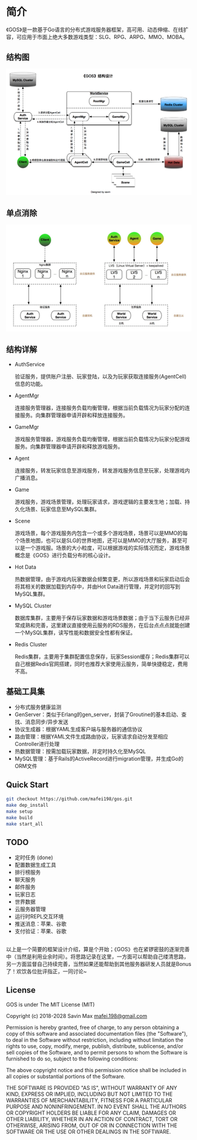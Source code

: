 # 简介
《GOS》是一款基于Go语言的分布式游戏服务器框架，高可用、动态伸缩、在线扩容，可应用于市面上绝大多数游戏类型：SLG、RPG、ARPG、MMO、MOBA。

## 结构图
![Architecture](Architecture.png)

## 单点消除
![SinglePoints](SinglePoints.png)
  
## 结构详解
  * AuthService
    
    验证服务，提供账户注册、玩家登陆，以及为玩家获取连接服务(AgentCell)信息的功能。
  * AgentMgr
  
    连接服务管理器，连接服务负载均衡管理，根据当前负载情况为玩家分配的连接服务。向集群管理器申请开辟和释放连接服务。
  * GameMgr
  
    游戏服务管理器，游戏服务负载均衡管理，根据当前负载情况为玩家分配游戏服务。向集群管理器申请开辟和释放游戏服务。
  * Agent
  
    连接服务，转发玩家信息至游戏服务，转发游戏服务信息至玩家，处理游戏内广播消息。
  * Game
  
    游戏服务，游戏场景管理，处理玩家请求，游戏逻辑的主要发生地；加载、持久化场景、玩家信息至MySQL集群。
  * Scene
  
    游戏场景，每个游戏服务内包含一个或多个游戏场景，场景可以是MMO的每个场景地图，也可以是SLG的世界地图，还可以是MMO的大厅服务，甚至可以是一个游戏服。场景的大小粒度，可以根据游戏的实际情况而定，游戏场景概念是《GOS》进行负载分布的核心设计。
  * Hot Data
  
    热数据管理，由于游戏内玩家数据会频繁变更，所以游戏场景和玩家启动后会将其相关的数据加载到内存中，并由Hot Data进行管理，并定时的回写到MySQL集群。
  * MySQL Cluster
  
    数据库集群，主要用于保存玩家数据和游戏场景数据；由于当下云服务已经非常成熟和完善，这里建议直接使用云服务的RDS服务，在后台点点点就能创建一个MySQL集群，读写性能和数据安全性都有保证。
  * Redis Cluster
  
    Redis集群，主要用于集群配置信息保存，玩家Session缓存；Redis集群可以自己根据Redis官网搭建，同时也推荐大家使用云服务，简单快捷稳定，费用不高。
  

## 基础工具集
  * 分布式服务健康监测
  * GenServer：类似于Erlang的gen_server，封装了Groutine的基本启动、查找、消息同步/异步发送
  * 协议生成器：根据YAML生成客户端与服务器的通信协议
  * 路由管理：根据YAML文件生成路由协议，玩家请求自动分发至相应Controller进行处理
  * 热数据管理：按需加载玩家数据，并定时持久化至MySQL
  * MySQL管理：基于Rails的ActiveRecord进行migration管理，并生成Go的ORM文件

## Quick Start
```bash
git checkout https://github.com/mafei198/gos.git
make dep_install
make setup
make build
make start_all
```

## TODO
  * 定时任务 (done)
  * 配置数据生成工具
  * 排行榜服务
  * 聊天服务
  * 邮件服务
  * 玩家日志
  * 世界数据
  * 云服务器管理
  * 运行时REPL交互环境
  * 推送消息：苹果、谷歌
  * 支付验证：苹果、谷歌
  
  
##
以上是一个简要的框架设计介绍，算是个开始；《GOS》也在紧锣密鼓的逐渐完善中（当然是利用业余时间）。将思路记录在这里，一方面可以帮助自己缕清思路，另一方面监督自己持续完善，当然如果还能帮助到其他服务器研发人员就是Bonus了！欢饮各位批评指正，一同讨论~

## License
GOS is under The MIT License (MIT)

Copyright (c) 2018-2028
Savin Max <mafei.198@gmail.com>

Permission is hereby granted, free of charge, to any person obtaining a copy
of this software and associated documentation files (the "Software"), to deal
in the Software without restriction, including without limitation the rights
to use, copy, modify, merge, publish, distribute, sublicense, and/or sell
copies of the Software, and to permit persons to whom the Software is
furnished to do so, subject to the following conditions:

The above copyright notice and this permission notice shall be included in all
copies or substantial portions of the Software.

THE SOFTWARE IS PROVIDED "AS IS", WITHOUT WARRANTY OF ANY KIND, EXPRESS OR
IMPLIED, INCLUDING BUT NOT LIMITED TO THE WARRANTIES OF MERCHANTABILITY,
FITNESS FOR A PARTICULAR PURPOSE AND NONINFRINGEMENT. IN NO EVENT SHALL THE
AUTHORS OR COPYRIGHT HOLDERS BE LIABLE FOR ANY CLAIM, DAMAGES OR OTHER
LIABILITY, WHETHER IN AN ACTION OF CONTRACT, TORT OR OTHERWISE, ARISING FROM,
OUT OF OR IN CONNECTION WITH THE SOFTWARE OR THE USE OR OTHER DEALINGS IN THE
SOFTWARE.

